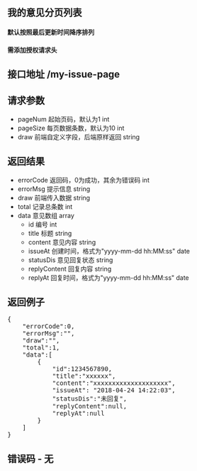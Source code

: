 ## 我的意见分页列表
#### 默认按照最后更新时间降序排列
#### 需添加授权请求头

## 接口地址 /my-issue-page

## 请求参数
* pageNum 起始页码，默认为1 int
* pageSize 每页数据条数，默认为10 int
* draw 前端自定义字段，后端原样返回 string


## 返回结果
* errorCode	返回码，0为成功，其余为错误码 int
* errorMsg	提示信息 string
* draw 前端传入数据 string
* total 记录总条数 int
* data 意见数组 array
    *  id 编号 int
    *  title 标题 string 
    *  content 意见内容 string
    *  issueAt 创建时间，格式为"yyyy-mm-dd hh:MM:ss" date
    *  statusDis 意见回复状态 string
    *  replyContent 回复内容 string
    *  replyAt 回复时间，格式为"yyyy-mm-dd hh:MM:ss" date

## 返回例子
<pre>
{
	"errorCode":0,
	"errorMsg":"",
	"draw":"",
	"total":1,
	"data":[
		{
			"id":1234567890,
			"title":"xxxxxx",
			"content":"xxxxxxxxxxxxxxxxxxxx",
			"issueAt": "2018-04-24 14:22:03",
			"statusDis":"未回复",
			"replyContent":null,
			"replyAt":null
		}
	]
}
</pre>

## 错误码 - 无
